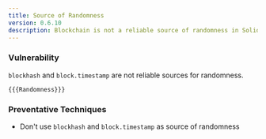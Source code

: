 ```yaml
---
title: Source of Randomness
version: 0.6.10
description: Blockchain is not a reliable source of randomness in Solidity
---
```


### Vulnerability

`blockhash` and `block.timestamp` are not reliable sources for randomness.

```solidity
{{{Randomness}}}
```

### Preventative Techniques

- Don't use `blockhash` and `block.timestamp` as source of randomness
